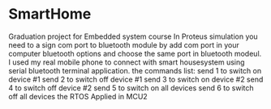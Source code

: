 # SmartHome
Graduation project for Embedded system course
In Proteus simulation you need to a sign com port to bluetooth module by add com port in your computer bluetooth options and choose the same port in bluetooth modeul. 
I used my real mobile phone to connect with smart housesystem using serial bluetooth terminal application. 
the commands list:
send 1 to switch on device #1
send 2 to switch off device #1
send 3 to switch on device #2
send 4 to switch off device #2
send 5 to switch on all devices 
send 6 to switch off all devices
the RTOS Applied in MCU2
